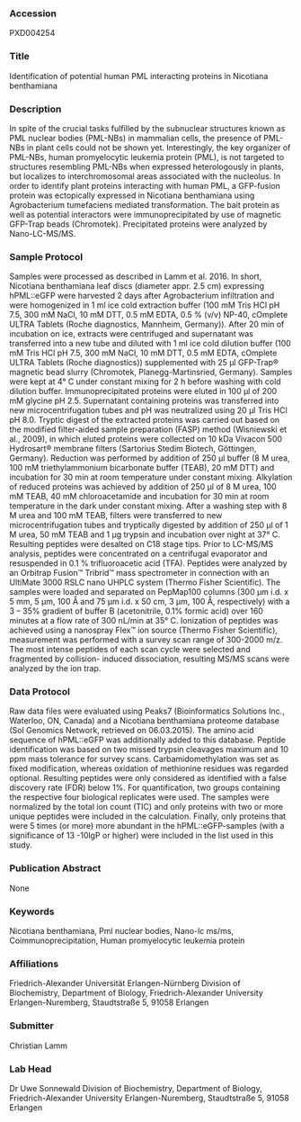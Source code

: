 ### Accession
PXD004254

### Title
Identification of potential human PML interacting proteins in Nicotiana benthamiana

### Description
In spite of the crucial tasks fulfilled by the subnuclear structures known as PML nuclear bodies (PML-NBs) in mammalian cells, the presence of PML-NBs in plant cells could not be shown yet. Interestingly, the key organizer of PML-NBs, human promyelocytic leukemia protein (PML), is not targeted to structures resembling PML-NBs when expressed heterologously in plants, but localizes to interchromosomal areas associated with the nucleolus. In order to identify plant proteins interacting with human PML, a GFP-fusion protein was ectopically expressed in Nicotiana benthamiana using Agrobacterium tumefaciens mediated transformation. The bait protein as well as potential interactors were immunoprecipitated by use of magnetic GFP-Trap beads (Chromotek). Precipitated proteins were analyzed by Nano-LC-MS/MS.

### Sample Protocol
Samples were processed as described in Lamm et al. 2016. In short, Nicotiana benthamiana leaf discs (diameter appr. 2.5 cm) expressing hPML::eGFP were harvested 2 days after Agrobacterium infiltration and were homogenized in 1 ml ice cold extraction buffer (100 mM Tris HCl pH 7.5, 300 mM NaCl, 10 mM DTT, 0.5 mM EDTA, 0.5 % (v/v) NP-40, cOmplete ULTRA Tablets (Roche diagnostics, Mannheim, Germany)). After 20 min of incubation on ice, extracts were centrifuged and supernatant was transferred into a new tube and diluted with 1 ml ice cold dilution buffer (100 mM Tris HCl pH 7.5, 300 mM NaCl, 10 mM DTT, 0.5 mM EDTA, cOmplete ULTRA Tablets (Roche diagnostics)) supplemented with 25 µl GFP-Trap® magnetic bead slurry (Chromotek, Planegg-Martinsried, Germany). Samples were kept at 4° C under constant mixing for 2 h before washing with cold dilution buffer. Immunoprecipitated proteins were eluted in 100 µl of 200 mM glycine pH 2.5. Supernatant containing proteins was transferred into new microcentrifugation tubes and pH was neutralized using 20 µl Tris HCl pH 8.0. Tryptic digest of the extracted proteins was carried out based on the modified filter-aided sample preparation (FASP) method (Wisniewski et al., 2009), in which eluted proteins were collected on 10 kDa Vivacon 500 Hydrosart® membrane filters (Sartorius Stedim Biotech, Göttingen, Germany). Reduction was performed by addition of 250 µl buffer (8 M urea, 100 mM triethylammonium bicarbonate buffer (TEAB), 20 mM DTT) and incubation for 30 min at room temperature under constant mixing. Alkylation of reduced proteins was achieved by addition of 250 µl of 8 M urea, 100 mM TEAB, 40 mM chloroacetamide and incubation for 30 min at room temperature in the dark under constant mixing. After a washing step with 8 M urea and 100 mM TEAB, filters were transferred to new microcentrifugation tubes and tryptically digested by addition of 250 µl of 1 M urea, 50 mM TEAB and 1 µg trypsin and incubation over night at 37° C. Resulting peptides were desalted on C18 stage tips. Prior to LC-MS/MS analysis, peptides were concentrated on a centrifugal evaporator and resuspended in 0.1 % trifluoroacetic acid (TFA). Peptides were analyzed by an Orbitrap Fusion™ Tribrid™ mass spectrometer in connection with an UltiMate 3000 RSLC nano UHPLC system (Thermo Fisher Scientific). The samples were loaded and separated on PepMap100 columns (300 µm i.d. x 5 mm, 5 µm, 100 Å and 75 µm i.d. x 50 cm, 3 µm, 100 Å, respectively) with a 3 – 35% gradient of buffer B (acetonitrile, 0.1% formic acid) over 160 minutes at a flow rate of 300 nL/min at 35° C. Ionization of peptides was achieved using a nanospray Flex™ ion source (Thermo Fisher Scientific), measurement was performed with a survey scan range of 300-2000 m/z. The most intense peptides of each scan cycle were selected and fragmented by collision- induced dissociation, resulting MS/MS scans were analyzed by the ion trap.

### Data Protocol
Raw data files were evaluated using Peaks7 (Bioinformatics Solutions Inc., Waterloo, ON, Canada) and a Nicotiana benthamiana proteome database (Sol Genomics Network, retrieved on 06.03.2015). The amino acid sequence of hPML::eGFP was additionally added to this database. Peptide identification was based on two missed trypsin cleavages maximum and 10 ppm mass tolerance for survey scans. Carbamidomethylation was set as fixed modification, whereas oxidation of methionine residues was regarded optional. Resulting peptides were only considered as identified with a false discovery rate (FDR) below 1%. For quantification, two groups containing the respective four biological replicates were used. The samples were normalized by the total ion count (TIC) and only proteins with two or more unique peptides were included in the calculation. Finally, only proteins that were 5 times (or more) more abundant in the hPML::eGFP-samples (with a significance of 13 -10lgP or higher) were included in the list used in this study.

### Publication Abstract
None

### Keywords
Nicotiana benthamiana, Pml nuclear bodies, Nano-lc ms/ms, Coimmunoprecipitation, Human promyelocytic leukemia protein

### Affiliations
Friedrich-Alexander Universität Erlangen-Nürnberg
Division of Biochemistry, Department of Biology, Friedrich-Alexander University Erlangen-Nuremberg, Staudtstraße 5, 91058 Erlangen

### Submitter
Christian Lamm

### Lab Head
Dr Uwe Sonnewald
Division of Biochemistry, Department of Biology, Friedrich-Alexander University Erlangen-Nuremberg, Staudtstraße 5, 91058 Erlangen


